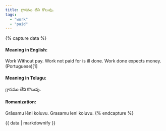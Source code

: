 ```yaml
---
title: గ్రాసము లేని కొలువు.
tags:
  - "work"
  - "paid"
---
```


{% capture data %}
#### Meaning in English:
Work Without pay.
Work not paid for is ill done.
Work done expects money. (Portuguese)[1]

#### Meaning in Telugu:
గ్రాసము లేని కొలువు.

#### Romanization:
Grāsamu lēni koluvu.
Grasamu leni koluvu.
{% endcapture %}

{{ data | markdownify }}

